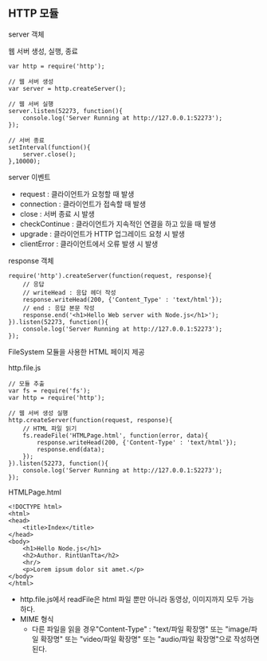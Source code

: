 ## HTTP 모듈

server 객체

웹 서버 생성, 실행, 종료

```
var http = require('http');

// 웹 서버 생성
var server = http.createServer();

// 웹 서버 실행
server.listen(52273, function(){
    console.log('Server Running at http://127.0.0.1:52273');
});

// 서버 종료
setInterval(function(){
    server.close();
},10000);
```



server 이벤트

- request : 클라이언트가 요청할 때 발생
- connection : 클라이언트가 접속할 때  발생
- close : 서버 종료 시 발생
- checkContinue : 클라이언트가 지속적인 연결을 하고 있을 때 발생
- upgrade : 클라이언트가 HTTP 업그레이드 요청 시 발생
- clientError : 클라이언트에서 오류 발생 시 발생



response 객체

```
require('http').createServer(function(request, response){
    // 응답
    // writeHead : 응답 헤더 작성
    response.writeHead(200, {'Content_Type' : 'text/html'});
    // end : 응답 본문 작성
    response.end('<h1>Hello Web server with Node.js</h1>');
}).listen(52273, function(){
    console.log('Server Running at http://127.0.0.1:52273');
});
```



FileSystem 모듈을 사용한 HTML 페이지 제공

http.file.js

```
// 모듈 추출
var fs = require('fs');
var http = require('http');

// 웹 서버 생성 실행
http.createServer(function(request, response){
    // HTML 파일 읽기
    fs.readeFile('HTMLPage.html', function(error, data){
        response.writeHead(200, {'Content-Type' : 'text/html'});
        response.end(data);
    });
}).listen(52273, function(){
    console.log('Server Running at http://127.0.0.1:52273');
});
```

HTMLPage.html

```
<!DOCTYPE html>
<html>
<head>
    <title>Index</title>
</head>
<body>
    <h1>Hello Node.js</h1>
    <h2>Author. RintUanTta</h2>
    <hr/>
    <p>Lorem ipsum dolor sit amet.</p>
</body>
</html>
```

- http.file.js에서 readFile은 html 파일 뿐만 아니라 동영상, 이미지까지 모두 가능하다.
- MIME 형식
  - 다른 파일을 읽을 경우"Content-Type" : "text/파일 확장명" 또는 "image/파일 확장명" 또는 "video/파일 확장명" 또는 "audio/파일 확장명"으로 작성하면 된다.